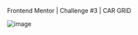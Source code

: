 Frontend Mentor | Challenge #3 | CAR GRID

![image](https://github.com/user-attachments/assets/471a25b7-69f2-4bb3-a5db-fac9a7a96830)
